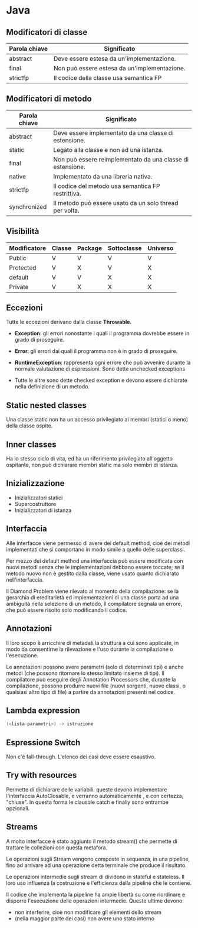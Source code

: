 # Java

## Modificatori di classe

| Parola chiave | Significato                                  |
| ------------- | -------------------------------------------- |
| abstract      | Deve essere estesa da un'implementazione.    |
| final         | Non può essere estesa da un'implementazione. |
| strictfp      | Il codice della classe usa semantica FP      |

## Modificatori di metodo

| Parola chiave | Significato                                                |
| ------------- | ---------------------------------------------------------- |
| abstract      | Deve essere implementato da una classe di estensione.      |
| static        | Legato alla classe e non ad una istanza.                   |
| final         | Non può essere reimplementato da una classe di estensione. |
| native        | Implementato da una libreria nativa.                       |
| strictfp      | Il codice del metodo usa semantica FP restrittiva.         |
| synchronized  | Il metodo può essere usato da un solo thread per volta.    |

## Visibilità

| Modificatore | Classe | Package | Sottoclasse | Universo |
| ------------ | ------ | ------- | ----------- | -------- |
| Public       | V      | V       | V           | V        |
| Protected    | V      | X       | V           | X        |
| default      | V      | V       | X           | X        |
| Private      | V      | X       | X           | X        |

## Eccezioni

Tutte le eccezioni derivano dalla classe **Throwable**.

* **Exception**: gli errori nonostante i quali il programma dovrebbe essere in grado di proseguire.
* **Error**: gli errori dai quali il programma non è in grado di proseguire.

* **RuntimeException**: rappresenta ogni errore che può avvenire durante la normale valutazione di espressioni. Sono dette unchecked exceptions
* Tutte le altre sono dette checked exception e devono essere dichiarate nella definizione di un metodo.

## Static nested classes

Una classe static non ha un accesso privilegiato ai membri (statici o meno) della classe ospite.

## Inner classes

Ha lo stesso ciclo di vita, ed ha un riferimento privilegiato all'oggetto ospitante, non può dichiarare membri static ma solo membri di istanza.

## Inizializzazione

- Inizializzatori statici
- Supercostruttore
- Inizializzatori di istanza

## Interfaccia

Alle interfacce viene permesso di avere dei default method, cioè dei metodi implementati che si comportano in modo simile a quello delle superclassi.

Per mezzo dei default method una interfaccia può essere modificata con nuovi metodi senza che le implementazioni debbano essere toccate; se il metodo nuovo non è gestito dalla classe, viene usato quanto dichiarato nell'interfaccia.

Il Diamond Problem viene rilevato al momento della compilazione: se la gerarchia di ereditarietà ed implementazioni di una classe porta ad una ambiguità nella selezione di un metodo, il compilatore segnala un errore, che può essere risolto solo modificando il codice.

## Annotazioni

Il loro scopo è arricchire di metadati la struttura a cui sono applicate, in modo da consentirne la rilevazione e l'uso durante la compilazione o l'esecuzione.

Le annotazioni possono avere parametri (solo di determinati tipi) e anche metodi (che possono ritornare lo stesso limitato insieme di tipi). Il compilatore può eseguire degli Annotation Processors che, durante la compilazione, possono produrre nuovi file (nuovi sorgenti, nuove classi, o qualsiasi altro tipo di file) a partire da annotazioni presenti nel codice.

## Lambda expression

```java
(<lista-parametri>) -> istruzione
```

## Espressione Switch

Non c'è fall-through. L'elenco dei casi deve essere esaustivo.

## Try with resources

Permette di dichiarare delle variabili. queste devono implementare l'interfaccia AutoClosable, e verranno automaticamente , e con certezza, "chiuse". In questa forma le clausole catch e finally sono entrambe opzionali.

## Streams

A molto interfacce è stato aggiunto il metodo stream() che permette di trattare le collezioni con questa metafora.

Le operazioni sugli Stream vengono composte in sequenza, in una pipeline, fino ad arrivare ad una operazione detta terminale che produce il risultato.

Le operazioni intermedie sugli stream di dividono in stateful e stateless. Il loro uso influenza la costruzione e l'efficienza della pipeline che le contiene.

Il codice che implementa la pipeline ha ampie libertà su come riordinare e disporre l'esecuzione delle operazioni intermedie. Queste ultime devono:

*   non interferire, cioè non modificare gli elementi dello stream
*   (nella maggior parte dei casi) non avere uno stato interno

